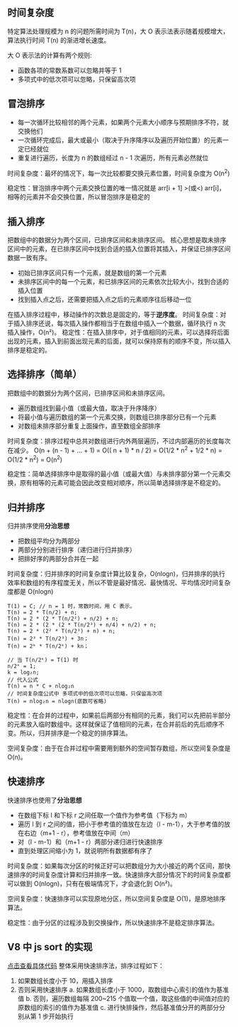 ## 时间复杂度
特定算法处理规模为 n 的问题所需时间为 T(n)，大 O 表示法表示随着规模增大，算法执行时间 T(n) 的渐进增长速度。

大 O 表示法的计算有两个规则:
- 函数各项的常数系数可以忽略并等于 1
- 多项式中的低次项可以忽略，只保留高次项

## 冒泡排序
- 每一次循环比较相邻的两个元素，如果两个元素大小顺序与预期排序不符，就交换他们
- 一次循环完成后，最大或最小（取决于升序降序以及遍历开始位置）的元素一定已经就位
- 重复进行遍历，长度为 n 的数组经过 n - 1 次遍历，所有元素必然就位

时间复杂度：最坏的情况下，每一次比较都要交换元素位置，时间复杂度为 O(n<sup>2</sup>)

稳定性：冒泡排序中两个元素交换位置的唯一情况就是 arr[i + 1] >(或<) arr[i]，相等的元素并不会交换位置，所以冒泡排序是稳定的

## 插入排序
把数组中的数据分为两个区间，已排序区间和未排序区间。
核心思想是取未排序区间中的元素，在已排序区间中找到合适的插入位置将其插入，并保证已排序区间数据一致有序。
- 初始已排序区间只有一个元素，就是数组的第一个元素
- 未排序区间中的每一个元素，和已排序区间的元素依次比较大小，找到合适的插入位置
- 找到插入点之后，还需要把插入点之后的元素顺序往后移动一位

在插入排序过程中，移动操作的次数总是固定的，等于**逆序度**。
时间复杂度：对于插入排序还说，每次插入操作都相当于在数组中插入一个数据，循环执行 n 次插入操作，O(n²)。
稳定性：在插入排序中，对于值相同的元素，可以选择将后面出现的元素，插入到前面出现元素的后面，就可以保持原有的顺序不变，所以插入排序是稳定的。


## 选择排序（简单）
把数组中的数据分为两个区间，已排序区间和未排序区间。
- 遍历数组找到最小值（或最大值，取决于升序降序）
- 将最小值与遍历数组的第一个元素交换，则数组已排序部分已有一个元素
- 对数组未排序部分重复上面操作，直至数组全部排序

时间复杂度：排序过程中总共对数组进行内外两层遍历，不过内部遍历的长度每次在减少。
O(n + (n - 1) + ... + 1) = O(( n + 1) * n / 2) = O(1/2 * n<sup>2</sup> + 1/2 * n) = O(1/2 * n<sup>2</sup>) = O(n<sup>2</sup>)

稳定性：简单选择排序中是取得的最小值（或最大值）与未排序部分第一个元素交换，原有相等的元素可能会因此改变相对顺序，所以简单选择排序是不稳定的。

## 归并排序
归并排序使用**分治思想**
- 把数组平均分为两部分
- 两部分分别进行排序（递归进行归并排序）
- 把排好序的两部分合并在一起

时间复杂度：归并排序的时间复杂度计算比较复杂，O(nlogn)，归并排序的执行效率和数组的有序程度无关，所以不管是最好情况、最快情况、平均情况时间复杂度都是 O(nlogn)
```
T(1) = C; // n = 1 时，常数时间，用 C 表示。
T(n) = 2 * T(n/2) + n;
T(n) = 2 * (2 * T(n/2²) + n/2) + n;
T(n) = 2 * (2 * (2 * T(n/2³) + n/4) + n/2) + n;
T(n) = 2 * (2² * T(n/2³) + n) + n;
T(n) = 2³ * T(n/2³) + 3n；
T(n) = 2ᵏ * T(n/2ᵏ) + kn；

// 当 T(n/2ᵏ) = T(1) 时
n/2ᵏ = 1;
k = log₂n;
// 代入公式
T(n) = n * C + nlog₂n
// 时间复杂度公式中 多项式中的低次项可以忽略，只保留高次项
T(n) = nlog₂n = nlogn(底数可省略)
```
稳定性：在合并的过程中，如果前后两部分有相同的元素，我们可以先把前半部分的元素放入临时数组中。这样就保证了值相同的元素，在合并前后的先后顺序不变。所以，归并排序是一个稳定的排序算法。

空间复杂度：由于在合并过程中需要用到额外的空间暂存数组，所以空间复杂度是 O(n)。

## 快速排序
快速排序也使用了**分治思想**
- 在数组下标 l 和下标 r 之间任取一个值作为参考值（下标为 m）
- 遍历 l 到 r 之间的值，把小于参考值的值放在左边（l - m-1），大于参考值的放在右边（m+1 - r），参考值放在中间（m）
- 对（l - m-1）和（m+1 - r）两部分递归进行快速排序
- 直到处理区间缩小为 1，就说明所有数据都有序了

时间复杂度：如果每次分区的时候正好可以把数组分为大小接近的两个区间，那快速排序的时间复杂度计算和归并排序一致。快速排序大部分情况下的时间复杂度都可以做到 O(nlogn)，只有在极端情况下，才会退化到 O(n²)。

空间复杂度：快速排序可以实现原地分区，所以空间复杂度是 O(1)，是原地排序算法。

稳定性：由于分区的过程涉及到交换操作，所以快速排序不是稳定排序算法。

## V8 中 js sort 的实现
[点击查看具体代码](https://github.com/v8/v8/blob/ad82a40509c5b5b4680d4299c8f08d6c6d31af3c/src/js/array.js#L710)
整体采用快速排序法，排序过程如下：
1. 如果数组长度小于 10，用插入排序
2. 否则采用快速排序
  a. 如果数组长度小于 1000，取数组中心索引的值作为基准值
  b. 否则，遍历数组每隔 200~215 个值取一个值，取这些值的中间值对应的原数组的索引的值作为基准值
  c. 进行快排操作，然后基准值分开的两部分分别从第 1 步开始执行